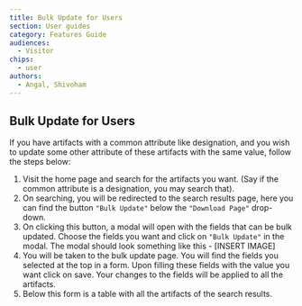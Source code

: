 ```yaml
---
title: Bulk Update for Users
section: User guides
category: Features Guide
audiences:
  - Visitor
chips:
  - user
authors:
  - Angal, Shivoham
---
```

## Bulk Update for Users

If you have artifacts with a common attribute like designation, and you wish to update some other attribute of these artifacts with the same value, follow the steps below:

1. Visit the home page and search for the artifacts you want. (Say if the common attribute is a designation, you may search that).
2. On searching, you will be redirected to the search results page, here you can find the button `"Bulk Update"` below the `"Download Page"` drop-down.
3. On clicking this button, a modal will open with the fields that can be bulk updated. Choose the fields you want and click on `"Bulk Update"` in the modal. The modal should look something like this - [INSERT IMAGE]
4. You will be taken to the bulk update page. You will find the fields you selected at the top in a form. Upon filling these fields with the value you want click on save. Your changes to the fields will be applied to all the artifacts.
5. Below this form is a table with all the artifacts of the search results.